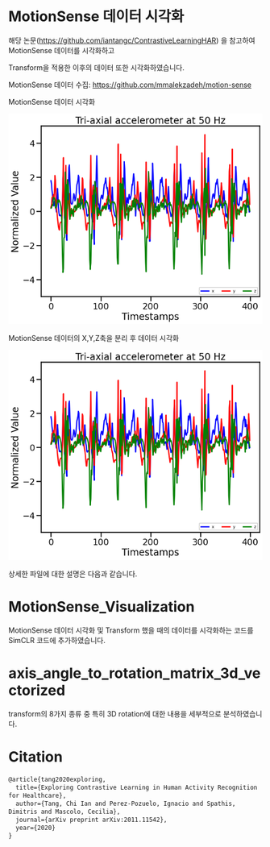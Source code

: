 # MotionSense 데이터 시각화

해당 논문(https://github.com/iantangc/ContrastiveLearningHAR) 을 참고하여 MotionSense 데이터를 시각화하고 

Transform을 적용한 이후의 데이터 또한 시각화하였습니다.

MotionSense 데이터 수집: https://github.com/mmalekzadeh/motion-sense


MotionSense 데이터 시각화 

<img src="/image/MotionSenseRawData.png">

MotionSense 데이터의 X,Y,Z축을 분리 후 데이터 시각화

<img src="/image/MotionSenseRawData.png">


상세한 파일에 대한 설명은 다음과 같습니다.

# MotionSense_Visualization

MotionSense 데이터 시각화 및 Transform 했을 때의 데이터를 시각화하는 코드를 SimCLR 코드에 추가하였습니다.

# axis_angle_to_rotation_matrix_3d_vectorized

transform의 8가지 종류 중 특히 3D rotation에 대한 내용을 세부적으로 분석하였습니다. 


# Citation


```
@article{tang2020exploring,
  title={Exploring Contrastive Learning in Human Activity Recognition for Healthcare},
  author={Tang, Chi Ian and Perez-Pozuelo, Ignacio and Spathis, Dimitris and Mascolo, Cecilia},
  journal={arXiv preprint arXiv:2011.11542},
  year={2020}
}
```
